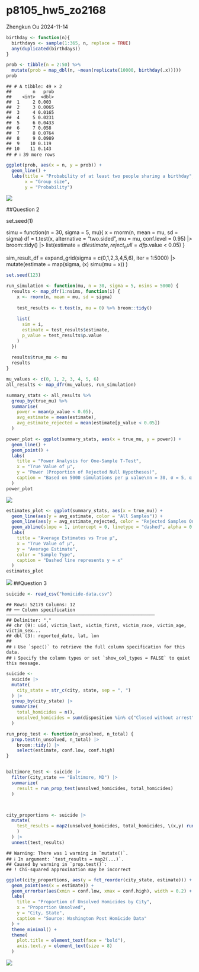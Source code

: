 p8105_hw5_zo2168
================
Zhengkun Ou
2024-11-14

``` r
birthday <- function(n){
  birthdays <- sample(1:365, n, replace = TRUE)
  any(duplicated(birthdays))
}

prob <- tibble(n = 2:50) %>%
  mutate(prob = map_dbl(n, ~mean(replicate(10000, birthday(.x)))))
prob
```

    ## # A tibble: 49 × 2
    ##        n   prob
    ##    <int>  <dbl>
    ##  1     2 0.003 
    ##  2     3 0.0065
    ##  3     4 0.0165
    ##  4     5 0.0231
    ##  5     6 0.0433
    ##  6     7 0.058 
    ##  7     8 0.0764
    ##  8     9 0.0989
    ##  9    10 0.119 
    ## 10    11 0.143 
    ## # ℹ 39 more rows

``` r
ggplot(prob, aes(x = n, y = prob)) +
  geom_line() +
  labs(title = "Probability of at least two people sharing a birthday",
       x = "Group size",
       y = "Probability")
```

![](p8105_hw5_zo2168_files/figure-gfm/unnamed-chunk-1-1.png)<!-- -->

\##Question 2

set.seed(1)

simu = function(n = 30, sigma = 5, mu){ x = rnorm(n, mean = mu, sd =
sigma) df = t.test(x, alternative = “two.sided”, mu = mu, conf.level =
0.95) \|\> broom::tidy() \|\> list(estimate = df$estimate,
       reject_null = df$p.value \< 0.05) }

sim_result_df = expand_grid(sigma = c(0,1,2,3,4,5,6), iter = 1:5000)
\|\> mutate(estimate = map(sigma, (x) simu(mu = x)) )

``` r
set.seed(123)

run_simulation <- function(mu, n = 30, sigma = 5, nsims = 5000) {
  results <- map_dfr(1:nsims, function(i) {
    x <- rnorm(n, mean = mu, sd = sigma)
    
    test_results <- t.test(x, mu = 0) %>% broom::tidy()
    
    list(
      sim = i,
      estimate = test_results$estimate,
      p_value = test_results$p.value
    )
  })
  
  results$true_mu <- mu
  results
}

mu_values <- c(0, 1, 2, 3, 4, 5, 6)
all_results <- map_dfr(mu_values, run_simulation)

summary_stats <- all_results %>%
  group_by(true_mu) %>%
  summarise(
    power = mean(p_value < 0.05),
    avg_estimate = mean(estimate),
    avg_estimate_rejected = mean(estimate[p_value < 0.05])
  )
```

``` r
power_plot <- ggplot(summary_stats, aes(x = true_mu, y = power)) +
  geom_line() +
  geom_point() +
  labs(
    title = "Power Analysis for One-Sample T-Test",
    x = "True Value of μ",
    y = "Power (Proportion of Rejected Null Hypotheses)",
    caption = "Based on 5000 simulations per μ value\nn = 30, σ = 5, α = 0.05"
  )
power_plot
```

![](p8105_hw5_zo2168_files/figure-gfm/unnamed-chunk-3-1.png)<!-- -->

``` r
estimates_plot <- ggplot(summary_stats, aes(x = true_mu)) +
  geom_line(aes(y = avg_estimate, color = "All Samples")) +
  geom_line(aes(y = avg_estimate_rejected, color = "Rejected Samples Only")) +
  geom_abline(slope = 1, intercept = 0, linetype = "dashed", alpha = 0.5) +
  labs(
    title = "Average Estimates vs True μ",
    x = "True Value of μ",
    y = "Average Estimate",
    color = "Sample Type",
    caption = "Dashed line represents y = x"
  )
estimates_plot
```

![](p8105_hw5_zo2168_files/figure-gfm/unnamed-chunk-4-1.png)<!-- -->
\##Question 3

``` r
suicide <- read_csv("homicide-data.csv")
```

    ## Rows: 52179 Columns: 12
    ## ── Column specification ────────────────────────────────────────────────────────
    ## Delimiter: ","
    ## chr (9): uid, victim_last, victim_first, victim_race, victim_age, victim_sex...
    ## dbl (3): reported_date, lat, lon
    ## 
    ## ℹ Use `spec()` to retrieve the full column specification for this data.
    ## ℹ Specify the column types or set `show_col_types = FALSE` to quiet this message.

``` r
suicide <- 
  suicide |>
  mutate(
    city_state = str_c(city, state, sep = ", ")
  ) |>
  group_by(city_state) |>
  summarize(
    total_homicides = n(),
    unsolved_homicides = sum(disposition %in% c("Closed without arrest", "Open/No arrest"))
  )

run_prop_test <- function(n_unsolved, n_total) {
  prop.test(n_unsolved, n_total) |>
    broom::tidy() |>
    select(estimate, conf.low, conf.high)
}


baltimore_test <- suicide |>
  filter(city_state == "Baltimore, MD") |>
  summarize(
    result = run_prop_test(unsolved_homicides, total_homicides)
  )



city_proportions <- suicide |>
  mutate(
    test_results = map2(unsolved_homicides, total_homicides, \(x,y) run_prop_test(x, y)
    )
  ) |>
  unnest(test_results)
```

    ## Warning: There was 1 warning in `mutate()`.
    ## ℹ In argument: `test_results = map2(...)`.
    ## Caused by warning in `prop.test()`:
    ## ! Chi-squared approximation may be incorrect

``` r
ggplot(city_proportions, aes(y = fct_reorder(city_state, estimate))) +
  geom_point(aes(x = estimate)) +
  geom_errorbar(aes(xmin = conf.low, xmax = conf.high), width = 0.2) +
  labs(
    title = "Proportion of Unsolved Homicides by City",
    x = "Proportion Unsolved",
    y = "City, State",
    caption = "Source: Washington Post Homicide Data"
  ) +
  theme_minimal() +
  theme(
    plot.title = element_text(face = "bold"),
    axis.text.y = element_text(size = 8)
  )
```

![](p8105_hw5_zo2168_files/figure-gfm/unnamed-chunk-6-1.png)<!-- -->
